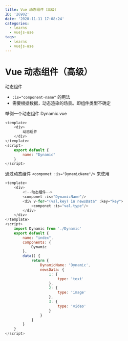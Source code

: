 ```yaml
---
title: Vue 动态组件（高级）
ID: '26902'
date: '2020-11-11 17:08:24'
categories:
  - learns
  - vuejs-use
tags:
  - learns
  - vuejs-use
---
```


# Vue 动态组件（高级）

动态组件

- `:is="component-name"` 的用法
- 需要根据数据，动态渲染的场景。即组件类型不确定

举例一个动态组件 Dynamic.vue

``` js 
<template>
    <div>
        动态组件
    </div>
</template>
<script>
    export default {
        name: "Dynamic"
    }
</script> 
```

通过动态组件 `<componet :is="DynamicName"/>` 来使用

``` js 
<template>
    <div>
        <!--动态组件-->
        <componet :is="DynamicName"/>
        <div v-for="(val,key) in newsData" :key="key">
            <componet :is="val.type"/>
        </div>
    </div>
</template>
<script>
    import Dynamic from './Dynamic'
    export default {
        name: "index",
        components: {
            Dynamic
        },
        data() {
            return {
                DynamicName: 'Dynamic',
                newsData: {
                    1: {
                        type: 'text'
                    },
                    2: {
                        type: 'image'
                    },
                    3: {
                        type: 'video'
                    }
                }
            }
        }
    }
</script> 
```
 
 
